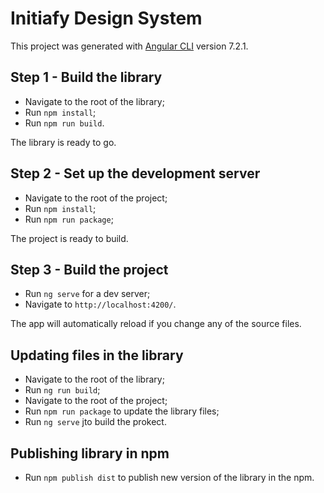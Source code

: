 # Initiafy Design System

This project was generated with [Angular CLI](https://github.com/angular/angular-cli) version 7.2.1.


## Step 1 - Build the library

- Navigate to the root of the library;
- Run `npm install`;
- Run `npm run build`.

The library is ready to go.

## Step 2 - Set up the development server

- Navigate to the root of the project;
- Run `npm install`;
- Run `npm run package`;

The project is ready to build.

## Step 3 - Build the project

- Run `ng serve` for a dev server;
- Navigate to `http://localhost:4200/`.

The app will automatically reload if you change any of the source files.

## Updating files in the library

- Navigate to the root of the library;
- Run `ng run build`;
- Navigate to the root of the project;
- Run `npm run package` to update the library files;
- Run `ng serve` jto build the prokect. 

## Publishing library in npm

- Run `npm publish dist` to publish new version of the library in the npm.
